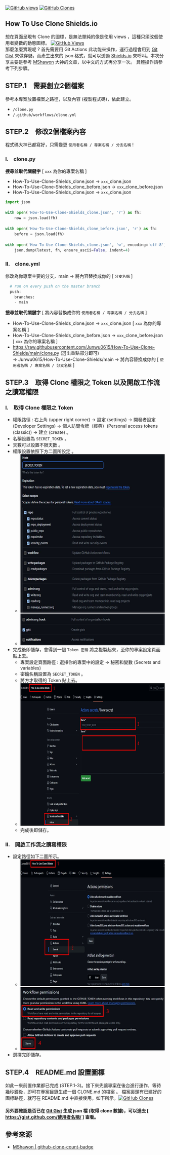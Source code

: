 <div align="left">

[![GitHub views](https://views.whatilearened.today/views/github/Junwu0615/How-To-Use-Clone-Shields.svg)](https://github.com/Junwu0615/How-To-Use-Clone-Shields)
[![GitHub Clones](https://img.shields.io/badge/dynamic/json?color=success&label=Clone&query=count&url=https://gist.githubusercontent.com/Junwu0615/aae1fe99b8a54ec42c617f4d973016ba/raw/How-To-Use-Clone-Shields_clone.json&logo=github)](https://github.com/Junwu0615/How-To-Use-Clone-Shields)

</div>
    
## How To Use Clone Shields.io
想在頁面呈現有 Clone 的圖標，是無法單純的像是使用 views ，這種只須改個使用者變數的動態圖標。 <a href='https://github.com/Junwu0615/How-To-Use-Clone-Shields'><img alt='GitHub Views' src='https://views.whatilearened.today/views/github/Junwu0615/How-To-Use-Clone-Shields.svg'> </a> </br>
那麼怎麼實現呢 ? 首先需要用 Git Actions 此功能來操作，運行過程會用到 [Git Gist](https://gist.github.com/) 來做存儲，而產生出來的 json 格式，就可以透過 [Shields.io](https://shields.io/) 來呼叫。本次分享主要是參考 [MShawon](https://github.com/MShawon) 大神的文章，以中文的方式再分享一次。
具體操作請參考下列步驟。


## STEP.1　需要創立2個檔案
參考本專案放置檔案之路徑，以及內容 (複製程式碼)，依此建立。</br>
- `/clone.py`
- `/.github/workflows/clone.yml`

## STEP.2　修改2個檔案內容
程式碼大神已都寫好，只需變更 `使用者名稱 / 專案名稱 / 分支名稱` ! </br>

### I.　clone.py
**搜尋並取代關鍵字** [ `xxx` 為你的專案名稱 ] </br>
- How-To-Use-Clone-Shields_clone.json -> `xxx`_clone.json </br>
- How-To-Use-Clone-Shields_clone_before.json -> `xxx`_clone_before.json </br>
- How-To-Use-Clone-Shields_clone.json -> `xxx`_clone.json </br>
```python
import json

with open('How-To-Use-Clone-Shields_clone.json', 'r') as fh:
    now = json.load(fh)

with open('How-To-Use-Clone-Shields_clone_before.json', 'r') as fh:
    before = json.load(fh)

with open('How-To-Use-Clone-Shields_clone.json', 'w', encoding='utf-8') as fh:
    json.dump(latest, fh, ensure_ascii=False, indent=4)
```
### II.　clone.yml
修改為你專案主要的分支，main -> 將內容替換成你的 [ `分支名稱` ]
```python
  # run on every push on the master branch
  push:
    branches:
    - main
```
**搜尋並取代關鍵字** [ 將內容替換成你的 `使用者名稱 / 專案名稱 / 分支名稱` ] </br>
- How-To-Use-Clone-Shields_clone.json -> `xxx`_clone.json [ `xxx` 為你的專案名稱 ] </br>
- How-To-Use-Clone-Shields_clone_before.json -> `xxx`_clone_before.json [ `xxx` 為你的專案名稱 ] </br>
- https://raw.githubusercontent.com/Junwu0615/How-To-Use-Clone-Shields/main/clone.py (選出重點部分即可) </br> 
-> Junwu0615/How-To-Use-Clone-Shields/main -> 將內容替換成你的 [ `使用者名稱 / 專案名稱 / 分支名稱` ]

## STEP.3　取得 Clone 權限之 Token 以及開啟工作流之讀寫權限

### I.　取得 Clone 權限之 Token
- 權限路徑 : 右上角 (upper right corner) -> 設定 (settings) -> 開發者設定 (Developer Settings) -> 個人訪問令牌（經典）(Personal access tokens (classic)) -> 建立 (create) 。
- 名稱設置為 `SECRET_TOKEN` 。
- 天數可以設置不限天數 。
- 權限設置依照下方二圖所設定 。 </br>
  - <img width='550' height='500' src="https://github.com/Junwu0615/How-To-Use-Clone-Shields/blob/main/sample_img/token_00.jpg"/> 
  - <img width='550' height='100' src="https://github.com/Junwu0615/How-To-Use-Clone-Shields/blob/main/sample_img/token_01.jpg"/>
- 完成後即儲存，會得到一個 `Token 密鑰` 將之複製起來，至你的專案設定頁面貼上去。
    - 專案設定頁面路徑 : 選擇你的專案中的設定 -> 秘密和變數 (Secrets and variables)
    - 密鑰名稱設置為 `SECRET_TOKEN` 。
    - 將方才取得的 Token 貼上去。
    - <img width='750' height='450' src="https://github.com/Junwu0615/How-To-Use-Clone-Shields/blob/main/sample_img/token_02.jpg"/> 
    - 完成後即儲存。
    
### II.　開啟工作流之讀寫權限
- 設定路徑如下二圖所示。
  - <img width='750' height='400' src="https://github.com/Junwu0615/How-To-Use-Clone-Shields/blob/main/sample_img/token_03.jpg"/> 
  - <img width='500' height='200' src="https://github.com/Junwu0615/How-To-Use-Clone-Shields/blob/main/sample_img/token_04.jpg"/> 
- 選擇完即儲存。

## STEP.4　README.md 設置圖標
如此一來前置作業都已完成 (STEP.1-3)。接下來先讓專案在後台進行運作，等待幾秒鐘後，即可在專案目錄生成一個 CLONE.md 的檔案 。 檔案裏頭有已建好的圖標路徑，就可在 README.md 中直接使用。如下所示。[![GitHub Clones](https://img.shields.io/badge/dynamic/json?color=success&label=Clone&query=count&url=https://gist.githubusercontent.com/Junwu0615/aae1fe99b8a54ec42c617f4d973016ba/raw/How-To-Use-Clone-Shields_clone.json&logo=github)](https://github.com/Junwu0615/How-To-Use-Clone-Shields) </br>
#### 另外要確認是否已在 [Git Gist](https://gist.github.com/) 生成 json 檔 (取得 clone 數據)，可以進去 [ https://gist.github.com/使用者名稱/ ] 查看。

## 參考來源
- [MShawon | github-clone-count-badge](https://github.com/MShawon/github-clone-count-badge)
